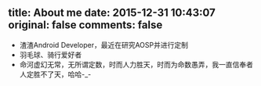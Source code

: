 title: About me 
date: 2015-12-31 10:43:07
original: false
comments: false
---
- 渣渣Android Developer，最近在研究AOSP并进行定制
- 羽毛球、骑行爱好者
- 命河虚幻无常，无所谓定数，时而人力胜天，时而为命数愚弄，我一直信奉者人定胜不了天，哈哈-_-
